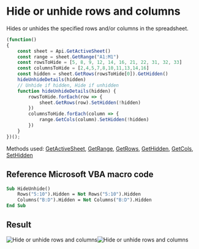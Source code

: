 # Hide or unhide rows and columns

Hides or unhides the specified rows and/or columns in the spreadsheet.

<!-- This code snippet is shown in the screenshot. -->

<!-- eslint-skip -->

```ts
(function()
{
    const sheet = Api.GetActiveSheet()
    const range = sheet.GetRange("A1:M1")
    const rowsToHide = [5, 8, 9, 12, 14, 16, 21, 22, 31, 32, 33]
    const columnsToHide = [2,4,5,7,8,10,11,13,14,16]
    const hidden = sheet.GetRows(rowsToHide[0]).GetHidden()
    hideUnhideDetails(hidden)
    // Unhide if hidden, Hide if unhidden
    function hideUnhideDetails(hidden) {
        rowsToHide.forEach(row => {
            sheet.GetRows(row).SetHidden(!hidden)
        })
        columnsToHide.forEach(column => {
            range.GetCols(column).SetHidden(!hidden)
        })
    }
})();
```

Methods used: [GetActiveSheet](../../../../office-api/usage-api/spreadsheet-api/Api/Methods/GetActiveSheet.md), [GetRange](../../../../office-api/usage-api/spreadsheet-api/ApiWorksheet/Methods/GetRange.md), [GetRows](../../../../office-api/usage-api/spreadsheet-api/ApiWorksheet/Methods/GetRows.md), [GetHidden](../../../../office-api/usage-api/spreadsheet-api/ApiRange/Methods/GetHidden.md), [GetCols](../../../../office-api/usage-api/spreadsheet-api/ApiRange/Methods/GetCols.md), [SetHidden](../../../../office-api/usage-api/spreadsheet-api/ApiRange/Methods/SetHidden.md)

## Reference Microsoft VBA macro code

<!-- code generated with AI -->

```vb
Sub HideUnhide()
    Rows("5:10").Hidden = Not Rows("5:10").Hidden
    Columns("B:D").Hidden = Not Columns("B:D").Hidden
End Sub
```

## Result

<!-- imgpath -->

![Hide or unhide rows and columns](/assets/images/plugins/hide-unhide-rows-columns.png#gh-light-mode-only)![Hide or unhide rows and columns](/assets/images/plugins/hide-unhide-rows-columns.dark.png#gh-dark-mode-only)
